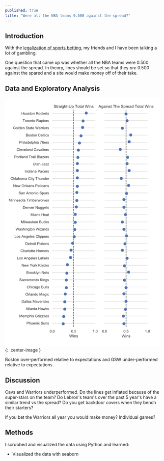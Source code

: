 ```yaml
---
published: true
title: "Were all the NBA teams 0.500 against the spread?"
---
```


## Introduction 

With the [legalization of sports betting](https://www.nytimes.com/2018/05/14/us/politics/supreme-court-sports-betting-new-jersey.html), my friends
and I have been talking a lot of gambling. 

One question that came up was whether all the NBA teams were 0.500 against the spread.
In theory, lines should be set so that they *are* 0.500 against the spared and 
a site would make money off of their take. 


## Data and Exploratory Analysis 


![Dot Plot](/assets/images/0710ipynb-nba_spreads-dotplot.png?raw=true){: .center-image }

Boston over-performed relative to expectations and GSW under-performed relative
to expectations.  


## Discussion 

Cavs and Warriors underperformed. Do the lines get inflated because of the 
super-stars on the team? Do Lebron's team's over the past 5 year's have a similar
trend vs the spread? Do you get backdoor covers when they bench their starters?

If you bet the Warriors all year you would make money? Individual games?

## Methods

I scrubbed and visualized the data using Python and learned: 


- Visualized the data with seaborn